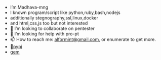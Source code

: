 
- I’m Madhava-mng
- I known program/script like python,ruby,bash,nodejs
- additionally stegnography,ssl,linux,docker
- and html,css,js too but not interested
- 👯 I’m looking to collaborate on pentester
- 🤔 I’m looking for help with pro-pt
- 📫 How to reach me: alformint@gmail.com, or enumerate to get more.
- 🐍[pypi](https://pypi.org/user/Madhava-mng)
- [gem](https://rubygems.org/profiles/Madhava-mng)
